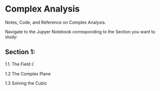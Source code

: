 # Complex Analysis
Notes, Code, and Reference on Complex Analysis. 

Navigate to the Jupyer Notebook corresponding to the Section you want to study:

## Section 1:
1.1. The Field $\mathbb{C}$

1.2 The Complex Plane

1.3 Solving the Cubic
